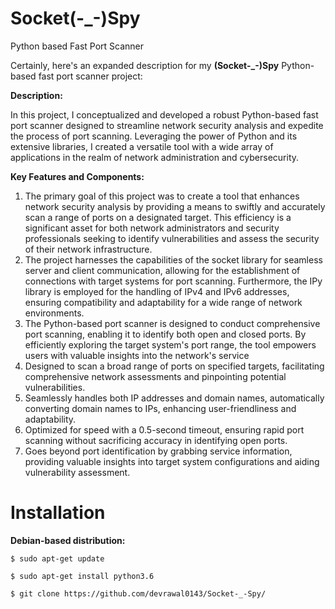 # Socket(-_-)Spy
Python based Fast Port Scanner

Certainly, here's an expanded description for my **(Socket-_-)Spy** Python-based fast port scanner project:

**Description:**
<p>
In this project, I conceptualized and developed a robust Python-based fast port scanner designed to streamline network security analysis and expedite the process of port scanning. Leveraging the power of Python and its extensive libraries, I created a versatile tool with a wide array of applications in the realm of network administration and cybersecurity.
</p>

**Key Features and Components:**

<ol>
  <li>
    The primary goal of this project was to create a tool that enhances network security analysis by providing a means to swiftly and accurately scan a range of ports on a designated target. This efficiency is a significant asset for both network administrators and security professionals seeking to identify vulnerabilities and assess the security of their network infrastructure.
</li>
  <li>
    The project harnesses the capabilities of the socket library for seamless server and client communication, allowing for the establishment of connections with target systems for port scanning. Furthermore, the IPy library is employed for the handling of IPv4 and IPv6 addresses, ensuring compatibility and adaptability for a wide range of network environments.
  </li>
  <li>
    The Python-based port scanner is designed to conduct comprehensive port scanning, enabling it to identify both open and closed ports. By efficiently exploring the target system's port range, the tool empowers users with valuable insights into the network's service
  </li>

<li>Designed to scan a broad range of ports on specified targets, facilitating comprehensive network assessments and pinpointing potential vulnerabilities.</li>
<li>Seamlessly handles both IP addresses and domain names, automatically converting domain names to IPs, enhancing user-friendliness and adaptability.</li>
<li>Optimized for speed with a 0.5-second timeout, ensuring rapid port scanning without sacrificing accuracy in identifying open ports.</li>
<li>Goes beyond port identification by grabbing service information, providing valuable insights into target system configurations and aiding vulnerability assessment.</li>
</ol>

# Installation



**Debian-based distribution:**

```
$ sudo apt-get update
```
```
$ sudo apt-get install python3.6
```
```
$ git clone https://github.com/devrawal0143/Socket-_-Spy/
```

